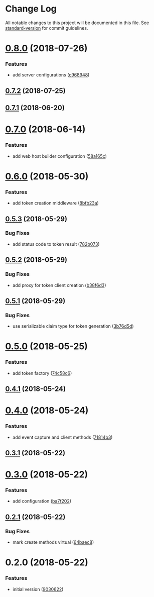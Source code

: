 # Change Log

All notable changes to this project will be documented in this file. See [standard-version](https://github.com/conventional-changelog/standard-version) for commit guidelines.

<a name="0.8.0"></a>
# [0.8.0](https://github.com/devdigital/IdentityServer4TestServer/compare/v0.7.2...v0.8.0) (2018-07-26)


### Features

* add server configurations ([c968948](https://github.com/devdigital/IdentityServer4TestServer/commit/c968948))



<a name="0.7.2"></a>
## [0.7.2](https://github.com/devdigital/IdentityServer4TestServer/compare/v0.7.1...v0.7.2) (2018-07-25)



<a name="0.7.1"></a>
## [0.7.1](https://github.com/devdigital/IdentityServer4TestServer/compare/v0.7.0...v0.7.1) (2018-06-20)



<a name="0.7.0"></a>
# [0.7.0](https://github.com/devdigital/IdentityServer4TestServer/compare/v0.6.0...v0.7.0) (2018-06-14)


### Features

* add web host builder configuration ([58a165c](https://github.com/devdigital/IdentityServer4TestServer/commit/58a165c))



<a name="0.6.0"></a>
# [0.6.0](https://github.com/devdigital/IdentityServer4TestServer/compare/v0.5.3...v0.6.0) (2018-05-30)


### Features

* add token creation middleware ([8bfb23a](https://github.com/devdigital/IdentityServer4TestServer/commit/8bfb23a))



<a name="0.5.3"></a>
## [0.5.3](https://github.com/devdigital/IdentityServer4TestServer/compare/v0.5.2...v0.5.3) (2018-05-29)


### Bug Fixes

* add status code to token result ([782b073](https://github.com/devdigital/IdentityServer4TestServer/commit/782b073))



<a name="0.5.2"></a>
## [0.5.2](https://github.com/devdigital/IdentityServer4TestServer/compare/v0.5.1...v0.5.2) (2018-05-29)


### Bug Fixes

* add proxy for token client creation ([b38f6d3](https://github.com/devdigital/IdentityServer4TestServer/commit/b38f6d3))



<a name="0.5.1"></a>
## [0.5.1](https://github.com/devdigital/IdentityServer4TestServer/compare/v0.5.0...v0.5.1) (2018-05-29)


### Bug Fixes

* use serializable claim type for token generation ([3b76d5d](https://github.com/devdigital/IdentityServer4TestServer/commit/3b76d5d))



<a name="0.5.0"></a>
# [0.5.0](https://github.com/devdigital/IdentityServer4TestServer/compare/v0.4.1...v0.5.0) (2018-05-25)


### Features

* add token factory ([74c58c6](https://github.com/devdigital/IdentityServer4TestServer/commit/74c58c6))



<a name="0.4.1"></a>
## [0.4.1](https://github.com/devdigital/IdentityServer4TestServer/compare/v0.4.0...v0.4.1) (2018-05-24)



<a name="0.4.0"></a>
# [0.4.0](https://github.com/devdigital/IdentityServer4TestServer/compare/v0.3.1...v0.4.0) (2018-05-24)


### Features

* add event capture and client methods ([71814b3](https://github.com/devdigital/IdentityServer4TestServer/commit/71814b3))



<a name="0.3.1"></a>
## [0.3.1](https://github.com/devdigital/IdentityServer4TestServer/compare/v0.3.0...v0.3.1) (2018-05-22)



<a name="0.3.0"></a>
# [0.3.0](https://github.com/devdigital/IdentityServer4TestServer/compare/v0.2.1...v0.3.0) (2018-05-22)


### Features

* add configuration ([ba7f202](https://github.com/devdigital/IdentityServer4TestServer/commit/ba7f202))



<a name="0.2.1"></a>
## [0.2.1](https://github.com/devdigital/IdentityServer4TestServer/compare/v0.2.0...v0.2.1) (2018-05-22)


### Bug Fixes

* mark create methods virtual ([64baec8](https://github.com/devdigital/IdentityServer4TestServer/commit/64baec8))



<a name="0.2.0"></a>
# 0.2.0 (2018-05-22)


### Features

* initial version ([9030622](https://github.com/devdigital/IdentityServer4TestServer/commit/9030622))

